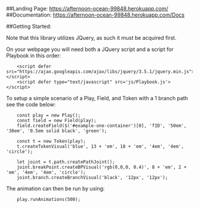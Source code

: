 ##Landing Page: https://afternoon-ocean-99848.herokuapp.com/ 
##Documentation: https://afternoon-ocean-99848.herokuapp.com/Docs

##Getting Started:

Note that this library utilizes JQuery, as such it must be acquired first.

On your webpage you will need both a JQuery script and a script for Playbook in this order:
```
    <script defer src="https://ajax.googleapis.com/ajax/libs/jquery/3.5.1/jquery.min.js"></script>
    <script defer type="text/javascript" src='js/Playbook.js'></script>
```

To setup a simple scenario of a Play, Field, and Token with a 1 branch path see the code below:
```
    const play = new Play();
    const field = new Field(play);
    field.createField($('#example-one-container')[0], 'fID', '50em', '30em', '0.5em solid black', 'green');

    const t = new Token(play);
    t.createTokenVisual('blue', 13 + 'em', 18 + 'em', '4em', '4em', 'circle');

    let joint = t.path.createPathJoint();
    joint.breakPoint.createBPVisual('rgb(0,0,0, 0.4)', 8 + 'em', 2 + 'em', '4em', '4em', 'circle');
    joint.branch.createBranchVisual('black', '12px', '12px');
```

The animation can then be run by using:
```
    play.runAnimations(500);
```

